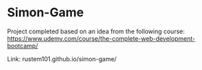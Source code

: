 # Simon-Game
Project completed based on an idea from the following course: https://www.udemy.com/course/the-complete-web-development-bootcamp/

Link: rustem101.github.io/simon-game/
